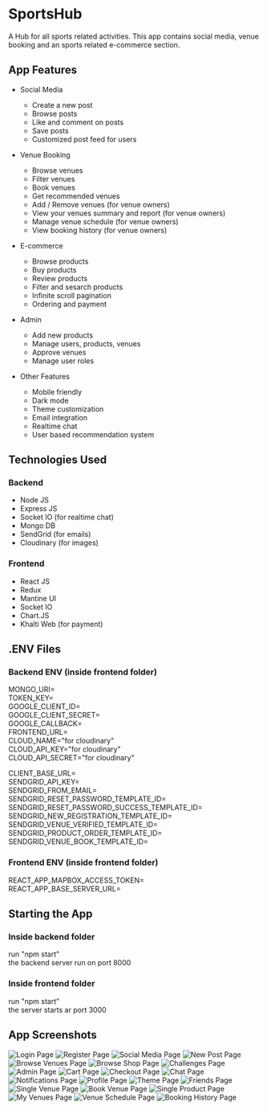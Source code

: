 # SportsHub
A Hub for all sports related activities. This app contains social media, venue booking and an sports related e-commerce section.

## App Features
- Social Media
  * Create a new post
  * Browse posts
  * Like and comment on posts
  * Save posts
  * Customized post feed for users
  
- Venue Booking
  * Browse venues
  * Filter venues
  * Book venues
  * Get recommended venues
  * Add / Remove venues (for venue owners)
  * View your venues summary and report (for venue owners)
  * Manage venue schedule (for venue owners)
  * View booking history (for venue owners)
  
- E-commerce
  * Browse products
  * Buy products
  * Review products
  * Filter and sesarch products
  * Infinite scroll pagination
  * Ordering and payment
  
- Admin
  * Add new products
  * Manage users, products, venues
  * Approve venues
  * Manage user roles
  
- Other Features
  * Mobile friendly
  * Dark mode
  * Theme customization
  * Email integration
  * Realtime chat
  * User based recommendation system
  
## Technologies Used
### Backend
- Node JS
- Express JS
- Socket IO (for realtime chat)
- Mongo DB
- SendGrid (for emails)
- Cloudinary (for images)

### Frontend
- React JS
- Redux
- Mantine UI
- Socket IO
- Chart.JS
- Khalti Web (for payment)

## .ENV Files
### Backend ENV (inside frontend folder)
MONGO_URI=  
TOKEN_KEY=  
GOOGLE_CLIENT_ID=  
GOOGLE_CLIENT_SECRET=  
GOOGLE_CALLBACK=  
FRONTEND_URL=  
CLOUD_NAME="for cloudinary"  
CLOUD_API_KEY="for cloudinary"  
CLOUD_API_SECRET="for cloudinary"  

CLIENT_BASE_URL=  
SENDGRID_API_KEY=  
SENDGRID_FROM_EMAIL=  
SENDGRID_RESET_PASSWORD_TEMPLATE_ID=  
SENDGRID_RESET_PASSWORD_SUCCESS_TEMPLATE_ID=  
SENDGRID_NEW_REGISTRATION_TEMPLATE_ID=  
SENDGRID_VENUE_VERIFIED_TEMPLATE_ID=  
SENDGRID_PRODUCT_ORDER_TEMPLATE_ID=  
SENDGRID_VENUE_BOOK_TEMPLATE_ID=  

### Frontend ENV (inside frontend folder)
REACT_APP_MAPBOX_ACCESS_TOKEN=  
REACT_APP_BASE_SERVER_URL=  

## Starting the App
### Inside backend folder
run "npm start"  
the backend server run on port 8000

### Inside frontend folder
run "npm start"  
the server starts ar port 3000

## App Screenshots
![Login Page](https://raw.githubusercontent.com/Manish24870/SportsHub/main/screenshots/Screenshot%20(30).png)
![Register Page](https://raw.githubusercontent.com/Manish24870/SportsHub/main/screenshots/Screenshot%20(31).png)
![Social Media Page](https://raw.githubusercontent.com/Manish24870/SportsHub/main/screenshots/Screenshot%20(32).png)
![New Post Page](https://raw.githubusercontent.com/Manish24870/SportsHub/main/screenshots/Screenshot%20(33).png)
![Browse Venues Page](https://raw.githubusercontent.com/Manish24870/SportsHub/main/screenshots/Screenshot%20(34).png)
![Browse Shop Page](https://raw.githubusercontent.com/Manish24870/SportsHub/main/screenshots/Screenshot%20(35).png)
![Challenges Page](https://raw.githubusercontent.com/Manish24870/SportsHub/main/screenshots/Screenshot%20(36).png)
![Admin Page](https://raw.githubusercontent.com/Manish24870/SportsHub/main/screenshots/Screenshot%20(37).png)
![Cart Page](https://raw.githubusercontent.com/Manish24870/SportsHub/main/screenshots/Screenshot%20(38).png)
![Checkout Page](https://raw.githubusercontent.com/Manish24870/SportsHub/main/screenshots/Screenshot%20(39).png)
![Chat Page](https://raw.githubusercontent.com/Manish24870/SportsHub/main/screenshots/Screenshot%20(40).png)
![Notifications Page](https://raw.githubusercontent.com/Manish24870/SportsHub/main/screenshots/Screenshot%20(41).png)
![Profile Page](https://raw.githubusercontent.com/Manish24870/SportsHub/main/screenshots/Screenshot%20(42).png)
![Theme Page](https://raw.githubusercontent.com/Manish24870/SportsHub/main/screenshots/Screenshot%20(43).png)
![Friends Page](https://raw.githubusercontent.com/Manish24870/SportsHub/main/screenshots/Screenshot%20(44).png)
![Single Venue Page](https://raw.githubusercontent.com/Manish24870/SportsHub/main/screenshots/Screenshot%20(45).png)
![Book Venue Page](https://raw.githubusercontent.com/Manish24870/SportsHub/main/screenshots/Screenshot%20(46).png)
![Single Product Page](https://raw.githubusercontent.com/Manish24870/SportsHub/main/screenshots/Screenshot%20(47).png)
![My Venues Page](https://raw.githubusercontent.com/Manish24870/SportsHub/main/screenshots/Screenshot%20(48).png)
![Venue Schedule Page](https://raw.githubusercontent.com/Manish24870/SportsHub/main/screenshots/Screenshot%20(49).png)
![Booking History Page](https://raw.githubusercontent.com/Manish24870/SportsHub/main/screenshots/Screenshot%20(50).png)
